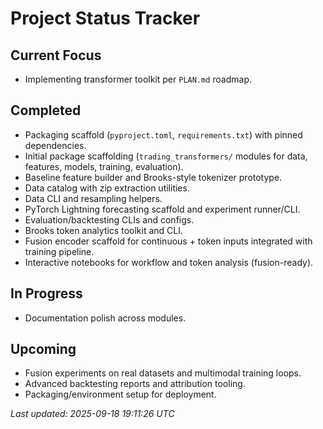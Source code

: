 # Project Status Tracker

## Current Focus
- Implementing transformer toolkit per `PLAN.md` roadmap.

## Completed
- Packaging scaffold (`pyproject.toml`, `requirements.txt`) with pinned dependencies.
- Initial package scaffolding (`trading_transformers/` modules for data, features, models, training, evaluation).
- Baseline feature builder and Brooks-style tokenizer prototype.
- Data catalog with zip extraction utilities.
- Data CLI and resampling helpers.
- PyTorch Lightning forecasting scaffold and experiment runner/CLI.
- Evaluation/backtesting CLIs and configs.
- Brooks token analytics toolkit and CLI.
- Fusion encoder scaffold for continuous + token inputs integrated with training pipeline.
- Interactive notebooks for workflow and token analysis (fusion-ready).

## In Progress
- Documentation polish across modules.

## Upcoming
- Fusion experiments on real datasets and multimodal training loops.
- Advanced backtesting reports and attribution tooling.
- Packaging/environment setup for deployment.

_Last updated: 2025-09-18 19:11:26 UTC_

